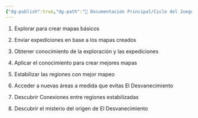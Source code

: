 ```yaml
---
{"dg-publish":true,"dg-path":"📖 Documentación Principal/Ciclo del Juego.md","permalink":"/documentacion-principal/ciclo-del-juego/","dgPassFrontmatter":true}
---
```



1. Explorar para crear mapas básicos
    
2. Enviar expediciones en base a los mapas creados
    
3. Obtener conocimiento de la exploración y las expediciones
    
4. Aplicar el conocimiento para crear mejores mapas
    
5. Estabilizar las regiones con mejor mapeo
    
6. Acceder a nuevas áreas a medida que evitas El Desvanecimiento
    
7. Descubrir Conexiones entre regiones estabilizadas
    
8. Descubrir el misterio del origen de El Desvanecimiento
    